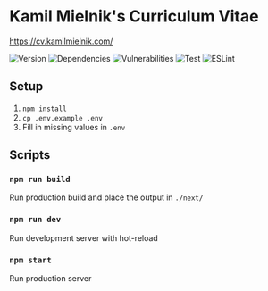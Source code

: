# Kamil Mielnik's Curriculum Vitae
https://cv.kamilmielnik.com/

![Version](https://img.shields.io/github/package-json/v/kamilmielnik/cv)
![Dependencies](https://img.shields.io/librariesio/github/kamilmielnik/cv)
![Vulnerabilities](https://img.shields.io/snyk/vulnerabilities/github/kamilmielnik/cv)
![Test](https://github.com/kamilmielnik/cv/workflows/Test/badge.svg)
![ESLint](https://github.com/kamilmielnik/cv/workflows/ESLint/badge.svg)


## Setup
1. `npm install`
2. `cp .env.example .env`
3. Fill in missing values in `.env`

## Scripts

### `npm run build`
Run production build and place the output in `./next/`

### `npm run dev`
Run development server with hot-reload

### `npm start`
Run production server

